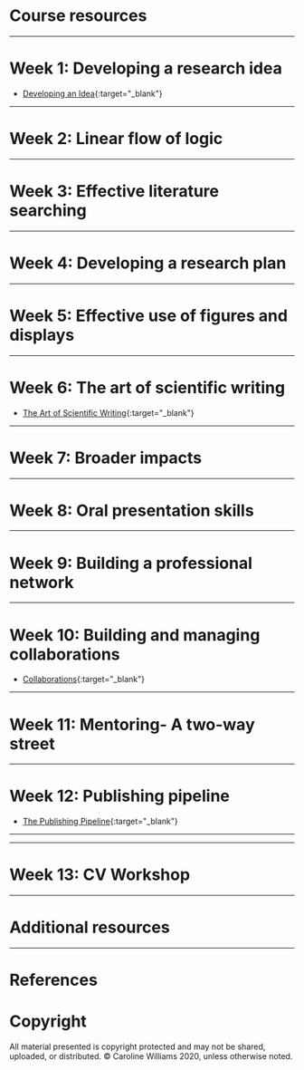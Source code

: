 # Course resources
***
# Week 1: Developing a research idea
* [Developing an Idea](files/presentations/Week01_DevelopingAnIdea.pdf){:target="_blank"}

***
# Week 2: Linear flow of logic
***
# Week 3: Effective literature searching
***
# Week 4: Developing a research plan
***
# Week 5: Effective use of figures and displays
***
# Week 6: The art of scientific writing
* [The Art of Scientific Writing](files/presentations/Week06_TheArtofScientificWriting.pdf){:target="_blank"}

***
# Week 7: Broader impacts
***
# Week 8: Oral presentation skills
***
# Week 9: Building a professional network
***
# Week 10: Building and managing collaborations
* [Collaborations](files/presentations/Week10_Collaborations.pdf){:target="_blank"}

***
# Week 11: Mentoring- A two-way street
***
# Week 12: Publishing pipeline
* [The Publishing Pipeline](files/presentations/Week12_PeerReview.pdf){:target="_blank"}

***
***
# Week 13: CV Workshop

***
# Additional resources

***
# References


# Copyright
All material presented is copyright protected and may not be shared, uploaded, or distributed. &copy; Caroline Williams 2020, unless otherwise noted. 







